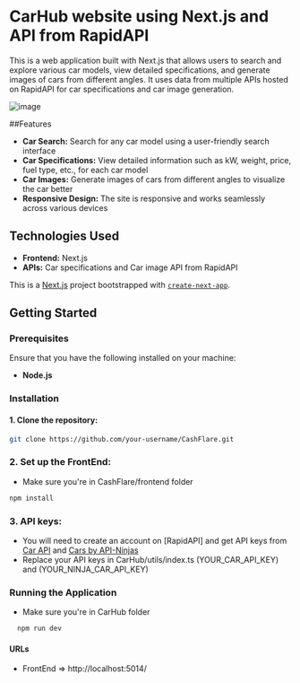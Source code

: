 # CarHub website using Next.js and API from RapidAPI

This is a web application built with Next.js that allows users to search and explore various car models, view detailed specifications, and generate images of cars from different angles. It uses data from multiple APIs hosted on RapidAPI for car specifications and car image generation.

![image](https://github.com/user-attachments/assets/c05e5257-f7e8-4133-b77f-f31a2d401552)

##Features
- **Car Search:** Search for any car model using a user-friendly search interface
- **Car Specifications:** View detailed information such as kW, weight, price, fuel type, etc., for each car model
- **Car Images:** Generate images of cars from different angles to visualize the car better
- **Responsive Design:** The site is responsive and works seamlessly across various devices

## Technologies Used
- **Frontend:** Next.js
- **APIs:** Car specifications and Car image API from RapidAPI

This is a [Next.js](https://nextjs.org/) project bootstrapped with [`create-next-app`](https://github.com/vercel/next.js/tree/canary/packages/create-next-app).

## Getting Started

### Prerequisites

Ensure that you have the following installed on your machine:
- **Node.js**

### Installation
#### 1. Clone the repository:
```bash
git clone https://github.com/your-username/CashFlare.git
```

### 2. Set up the FrontEnd:
- Make sure you're in CashFlare/frontend folder
```bash
npm install
```

### 3. API keys:
- You will need to create an account on [RapidAPI] and get API keys from [Car API](https://rapidapi.com/carapi/api/car-api2) and [Cars by API-Ninjas](https://rapidapi.com/apininjas/api/cars-by-api-ninjas)
- Replace your API keys in CarHub/utils/index.ts (YOUR_CAR_API_KEY) and (YOUR_NINJA_CAR_API_KEY)

### Running the Application
- Make sure you're in CarHub folder
``` bash
  npm run dev
```

#### URLs
- FrontEnd => http://localhost:5014/
